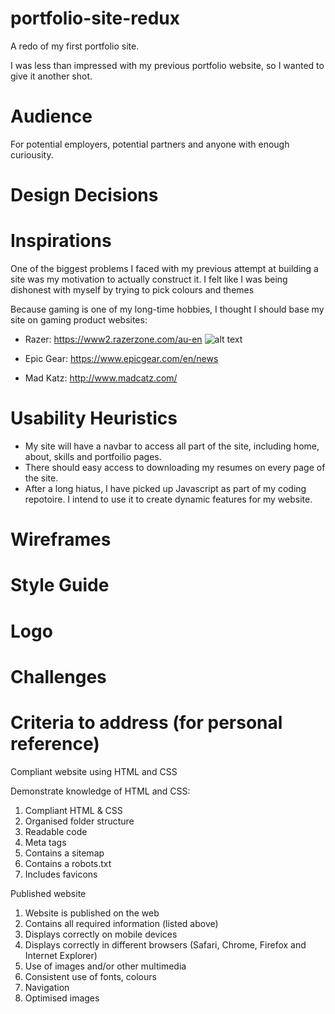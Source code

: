 # portfolio-site-redux
A redo of my first portfolio site.

I was less than impressed with my previous portfolio website, so I wanted to give it another shot.

# Audience
For potential employers, potential partners and anyone with enough curiousity.

# Design Decisions

# Inspirations
One of the biggest problems I faced with my previous attempt at building a site was my motivation to actually construct it. I felt like I was being dishonest with myself by trying to pick colours and themes

Because gaming is one of my long-time hobbies, I thought I should base my site on gaming product websites:

- Razer: https://www2.razerzone.com/au-en
![alt text](https://raw.githubusercontent.com/JazzHutchy/portfolio-site-redux/edit/master/to/img.png)

- Epic Gear: https://www.epicgear.com/en/news
- Mad Katz: http://www.madcatz.com/

# Usability Heuristics
- My site will have a navbar to access all part of the site, including home, about, skills and portfoilio pages.
- There should easy access to downloading my resumes on every page of the site.
- After a long hiatus, I have picked up Javascript as part of my coding repotoire. I intend to use it to create dynamic features for my website.

# Wireframes

# Style Guide

# Logo

# Challenges

# Criteria to address (for personal reference)
Compliant website using HTML and CSS

Demonstrate knowledge of HTML and CSS:
1. Compliant HTML & CSS
2. Organised folder structure
3. Readable code
4. Meta tags
5. Contains a sitemap
6. Contains a robots.txt
7. Includes favicons

Published website

1. Website is published on the web
2. Contains all required information (listed above)
5. Displays correctly on mobile devices
6. Displays correctly in different browsers (Safari, Chrome, Firefox and Internet Explorer)
7. Use of images and/or other multimedia
8. Consistent use of fonts, colours
9. Navigation
10. Optimised images

